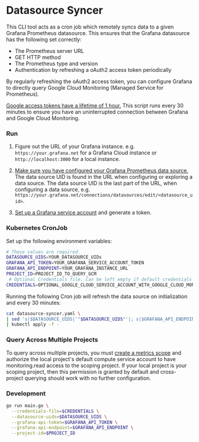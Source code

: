 # Datasource Syncer

This CLI tool acts as a cron job which remotely syncs data to a given Grafana Prometheus datasource. This ensures that the Grafana datasource has the following set correctly:

* The Prometheus server URL
* GET HTTP method
* The Prometheus type and version
* Authentication by refreshing a oAuth2 access token periodically

By regularly refreshing the oAuth2 access token, you can configure Grafana to directly query Google Cloud Monitoring (Managed Service for Prometheus).

[Google access tokens have a lifetime of 1 hour.](https://cloud.google.com/docs/authentication/token-types#at-lifetime) This script runs every 30 minutes to ensure you have an uninterrupted connection between Grafana and Google Cloud Monitoring.

### Run

1. Figure out the URL of your Grafana instance. e.g. `https://your.grafana.net` for a Grafana Cloud instance or `http://localhost:3000` for a local instance.

2. [Make sure you have configured your Grafana Prometheus data source.](https://cloud.google.com/stackdriver/docs/managed-prometheus/query#grafana-datasource) The data source UID is found in the URL when configuring or exploring a data source. The data source UID is the last part of the URL, when configuring a data source, e.g. `https://your.grafana.net/connections/datasources/edit/<datasource_uid>`.

3. [Set up a Grafana service account](https://grafana.com/docs/grafana/latest/administration/service-accounts/#create-a-service-account-in-grafana) and generate a token.

### Kubernetes CronJob

Set up the following environment variables:

```bash
# These values are required.
DATASOURCE_UIDS=YOUR_DATASOURCE_UIDs
GRAFANA_API_TOKEN=YOUR_GRAFANA_SERVICE_ACCOUNT_TOKEN
GRAFANA_API_ENDPOINT=YOUR_GRAFANA_INSTANCE_URL
PROJECT_ID=PROJECT_ID_TO_QUERY_GCM
 # Optional Credentials file. Can be left empty if default credentials have sufficient permission.
CREDENTIALS=OPTIONAL_GOOGLE_CLOUD_SERVICE_ACCOUNT_WITH_GOOGLE_CLOUD_MONITORING_READ_ACCESS
```

Running the following Cron job will refresh the data source on initialization and every 30 minutes:

```bash
cat datasource-syncer.yaml \
| sed 's|$DATASOURCE_UIDS|'"$DATASOURCE_UIDS"'|; s|$GRAFANA_API_ENDPOINT|'"$GRAFANA_API_ENDPOINT"'|; s|$GRAFANA_API_TOKEN|'"$GRAFANA_API_TOKEN"'|; s|$PROJECT_ID|'"$PROJECT_ID"'|;' \
| kubectl apply -f -
```
### Query Across Multiple Projects

To query across multiple projects, you must [create a metrics scope](https://cloud.google.com/stackdriver/docs/managed-prometheus/query#scoping-intro) and authorize the local project's default compute service account to have monitoring.read access to the scoping project. If your local project is your scoping project, then this permission is granted by default and cross-project querying should work with no further configuration.

### Development 
```bash
go run main.go \
  --credentials-file=$CREDENTIALS \
  --datasource-uids=$DATASOURCE_UIDS \
  --grafana-api-token=$GRAFANA_API_TOKEN \
  --grafana-api-endpoint=$GRAFANA_API_ENDPOINT \
  --project-id=$PROJECT_ID
```
